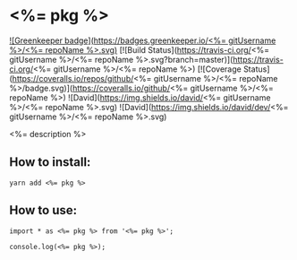 # <%= pkg %>

[![Greenkeeper badge](https://badges.greenkeeper.io/<%= gitUsername %>/<%= repoName %>.svg)](https://greenkeeper.io/)
[![Build Status](https://travis-ci.org/<%= gitUsername %>/<%= repoName %>.svg?branch=master)](https://travis-ci.org/<%= gitUsername %>/<%= repoName %>) 
[![Coverage Status](https://coveralls.io/repos/github/<%= gitUsername %>/<%= repoName %>/badge.svg)](https://coveralls.io/github/<%= gitUsername %>/<%= repoName %>)
![David](https://img.shields.io/david/<%= gitUsername %>/<%= repoName %>.svg)
![David](https://img.shields.io/david/dev/<%= gitUsername %>/<%= repoName %>.svg)

<%= description %>

## How to install:

```
yarn add <%= pkg %>
```

## How to use:

```
import * as <%= pkg %> from '<%= pkg %>';

console.log(<%= pkg %>);
```
